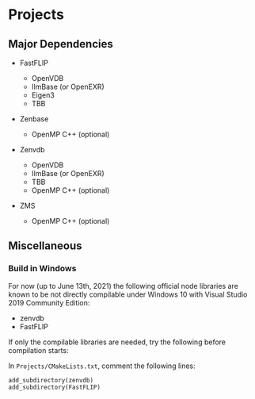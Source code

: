 # Projects

## Major Dependencies

- FastFLIP
  - OpenVDB
  - IlmBase (or OpenEXR)
  - Eigen3
  - TBB

- Zenbase
  - OpenMP C++ (optional)

- Zenvdb
  - OpenVDB
  - IlmBase (or OpenEXR)
  - TBB
  - OpenMP C++ (optional)

- ZMS
  - OpenMP C++ (optional)

## Miscellaneous

### Build in Windows 
For now (up to June 13th, 2021) the following official node libraries are known to be not directly compilable under Windows 10 with Visual Studio 2019 Community Edition:

- zenvdb
- FastFLIP

If only the compilable libraries are needed, try the following before compilation starts:

In `Projects/CMakeLists.txt`, comment the following lines:

```
add_subdirectory(zenvdb)
add_subdirectory(FastFLIP)
```
